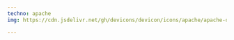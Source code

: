 ```yaml
---
techno: apache
img: https://cdn.jsdelivr.net/gh/devicons/devicon/icons/apache/apache-original.svg

---
```

